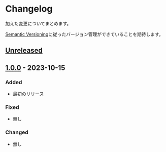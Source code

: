 # Changelog

加えた変更についてまとめます。

[Semantic Versioning](https://semver.org/spec/v2.0.0.html)に従ったバージョン管理ができていることを期待します。

## [Unreleased]


## [1.0.0] - 2023-10-15

### Added

- 最初のリリース

### Fixed

- 無し

### Changed

- 無し



[Unreleased]: https://github.com/sohosai/qr-backend/compare/1.0.0...HEAD
[1.0.0]: https://github.com/sohosai/qr-backend/compare/b36d897...1.0.0

